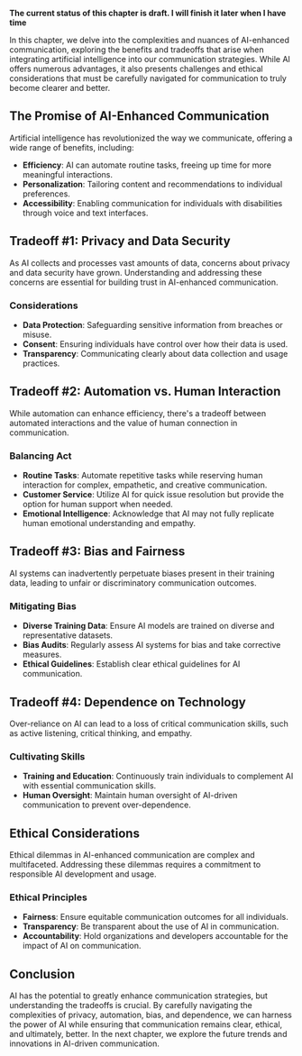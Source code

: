 **The current status of this chapter is draft. I will finish it later when I have time**

In this chapter, we delve into the complexities and nuances of AI-enhanced communication, exploring the benefits and tradeoffs that arise when integrating artificial intelligence into our communication strategies. While AI offers numerous advantages, it also presents challenges and ethical considerations that must be carefully navigated for communication to truly become clearer and better.

The Promise of AI-Enhanced Communication
----------------------------------------

Artificial intelligence has revolutionized the way we communicate, offering a wide range of benefits, including:

* **Efficiency**: AI can automate routine tasks, freeing up time for more meaningful interactions.
* **Personalization**: Tailoring content and recommendations to individual preferences.
* **Accessibility**: Enabling communication for individuals with disabilities through voice and text interfaces.

Tradeoff #1: Privacy and Data Security
--------------------------------------

As AI collects and processes vast amounts of data, concerns about privacy and data security have grown. Understanding and addressing these concerns are essential for building trust in AI-enhanced communication.

### Considerations

* **Data Protection**: Safeguarding sensitive information from breaches or misuse.
* **Consent**: Ensuring individuals have control over how their data is used.
* **Transparency**: Communicating clearly about data collection and usage practices.

Tradeoff #2: Automation vs. Human Interaction
---------------------------------------------

While automation can enhance efficiency, there's a tradeoff between automated interactions and the value of human connection in communication.

### Balancing Act

* **Routine Tasks**: Automate repetitive tasks while reserving human interaction for complex, empathetic, and creative communication.
* **Customer Service**: Utilize AI for quick issue resolution but provide the option for human support when needed.
* **Emotional Intelligence**: Acknowledge that AI may not fully replicate human emotional understanding and empathy.

Tradeoff #3: Bias and Fairness
------------------------------

AI systems can inadvertently perpetuate biases present in their training data, leading to unfair or discriminatory communication outcomes.

### Mitigating Bias

* **Diverse Training Data**: Ensure AI models are trained on diverse and representative datasets.
* **Bias Audits**: Regularly assess AI systems for bias and take corrective measures.
* **Ethical Guidelines**: Establish clear ethical guidelines for AI communication.

Tradeoff #4: Dependence on Technology
-------------------------------------

Over-reliance on AI can lead to a loss of critical communication skills, such as active listening, critical thinking, and empathy.

### Cultivating Skills

* **Training and Education**: Continuously train individuals to complement AI with essential communication skills.
* **Human Oversight**: Maintain human oversight of AI-driven communication to prevent over-dependence.

Ethical Considerations
----------------------

Ethical dilemmas in AI-enhanced communication are complex and multifaceted. Addressing these dilemmas requires a commitment to responsible AI development and usage.

### Ethical Principles

* **Fairness**: Ensure equitable communication outcomes for all individuals.
* **Transparency**: Be transparent about the use of AI in communication.
* **Accountability**: Hold organizations and developers accountable for the impact of AI on communication.

Conclusion
----------

AI has the potential to greatly enhance communication strategies, but understanding the tradeoffs is crucial. By carefully navigating the complexities of privacy, automation, bias, and dependence, we can harness the power of AI while ensuring that communication remains clear, ethical, and ultimately, better. In the next chapter, we explore the future trends and innovations in AI-driven communication.
